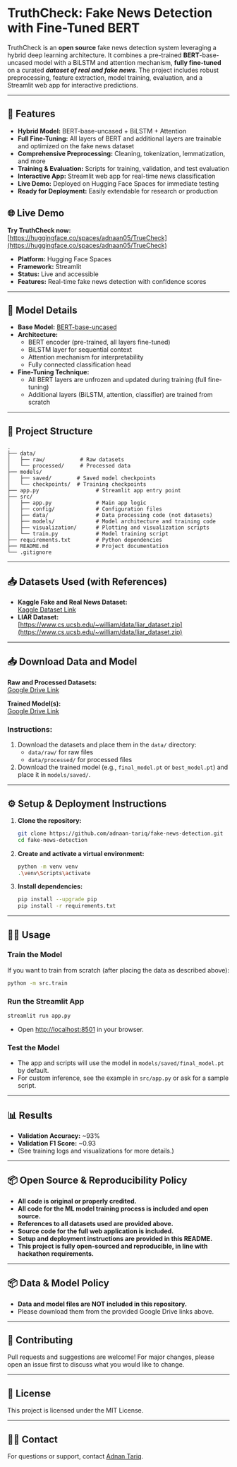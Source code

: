 # TruthCheck: Fake News Detection with Fine-Tuned BERT

TruthCheck is an **open source** fake news detection system leveraging a hybrid deep learning architecture. It combines a pre-trained **BERT**-base-uncased model with a BiLSTM and attention mechanism, **fully fine-tuned** on a curated **_dataset of real and fake news_**. The project includes robust preprocessing, feature extraction, model training, evaluation, and a Streamlit web app for interactive predictions.

---

## 🚀 Features
- **Hybrid Model:** BERT-base-uncased + BiLSTM + Attention
- **Full Fine-Tuning:** All layers of BERT and additional layers are trainable and optimized on the fake news dataset
- **Comprehensive Preprocessing:** Cleaning, tokenization, lemmatization, and more
- **Training & Evaluation:** Scripts for training, validation, and test evaluation
- **Interactive App:** Streamlit web app for real-time news classification
- **Live Demo:** Deployed on Hugging Face Spaces for immediate testing
- **Ready for Deployment:** Easily extendable for research or production

## 🌐 Live Demo

**Try TruthCheck now:** [https://huggingface.co/spaces/adnaan05/TrueCheck](https://huggingface.co/spaces/adnaan05/TrueCheck)

- **Platform:** Hugging Face Spaces
- **Framework:** Streamlit
- **Status:** Live and accessible
- **Features:** Real-time fake news detection with confidence scores


---

## 🧠 Model Details
- **Base Model:** [BERT-base-uncased](https://huggingface.co/bert-base-uncased)
- **Architecture:**
  - BERT encoder (pre-trained, all layers fine-tuned)
  - BiLSTM layer for sequential context
  - Attention mechanism for interpretability
  - Fully connected classification head
- **Fine-Tuning Technique:**
  - All BERT layers are unfrozen and updated during training (full fine-tuning)
  - Additional layers (BiLSTM, attention, classifier) are trained from scratch

---

## 📂 Project Structure
```
.
├── data/
│   ├── raw/           # Raw datasets
│   └── processed/     # Processed data
├── models/
│   ├── saved/        # Saved model checkpoints
│   └── checkpoints/  # Training checkpoints
├── app.py                  # Streamlit app entry point
├── src/
│   ├── app.py              # Main app logic
│   ├── config/             # Configuration files
│   ├── data/               # Data processing code (not datasets)
│   ├── models/             # Model architecture and training code
│   ├── visualization/      # Plotting and visualization scripts
│   └── train.py            # Model training script
├── requirements.txt        # Python dependencies
├── README.md               # Project documentation
└── .gitignore
```

---

## 📥 Datasets Used (with References)

- **Kaggle Fake and Real News Dataset:**  
  [Kaggle Dataset Link](https://www.kaggle.com/datasets/clmentbisaillon/fake-and-real-news-dataset)
- **LIAR Dataset:**  
  [https://www.cs.ucsb.edu/~william/data/liar_dataset.zip](https://www.cs.ucsb.edu/~william/data/liar_dataset.zip)

---

## 📥 Download Data and Model

**Raw and Processed Datasets:**  
[Google Drive Link](https://drive.google.com/drive/folders/1tAhWhhhDes5uCdcnMLmJdFBSGWFFl55M?usp=sharing)

**Trained Model(s):**  
[Google Drive Link](https://drive.google.com/drive/folders/1VEFa0y_vW6AzT5x0fRwmX8shoBhUGd7K?usp=sharing)

### **Instructions:**
1. Download the datasets and place them in the `data/` directory:
    - `data/raw/` for raw files
    - `data/processed/` for processed files
2. Download the trained model (e.g., `final_model.pt` or `best_model.pt`) and place it in `models/saved/`.

---

## ⚙️ Setup & Deployment Instructions

1. **Clone the repository:**
    ```bash
    git clone https://github.com/adnaan-tariq/fake-news-detection.git
    cd fake-news-detection
    ```
2. **Create and activate a virtual environment:**
    ```bash
    python -m venv venv
    .\venv\Scripts\activate
    ```
3. **Install dependencies:**
    ```bash
    pip install --upgrade pip
    pip install -r requirements.txt
    ```

---

## 🏃‍♂️ Usage

### **Train the Model**
If you want to train from scratch (after placing the data as described above):
```bash
python -m src.train
```

### **Run the Streamlit App**
```bash
streamlit run app.py
```
- Open [http://localhost:8501](http://localhost:8501) in your browser.

### **Test the Model**
- The app and scripts will use the model in `models/saved/final_model.pt` by default.
- For custom inference, see the example in `src/app.py` or ask for a sample script.

---

## 📊 Results
- **Validation Accuracy:** ~93%
- **Validation F1 Score:** ~0.93
- (See training logs and visualizations for more details.)

---

## 📦 Open Source & Reproducibility Policy
- **All code is original or properly credited.**
- **All code for the ML model training process is included and open source.**
- **References to all datasets used are provided above.**
- **Source code for the full web application is included.**
- **Setup and deployment instructions are provided in this README.**
- **This project is fully open-sourced and reproducible, in line with hackathon requirements.**

---

## 📦 Data & Model Policy
- **Data and model files are NOT included in this repository.**
- Please download them from the provided Google Drive links above.

---

## 🤝 Contributing
Pull requests and suggestions are welcome! For major changes, please open an issue first to discuss what you would like to change.

---

## 📄 License
This project is licensed under the MIT License.

---

## 🙋‍♂️ Contact
For questions or support, contact [Adnan Tariq](mailto:adnantariq966@gmail.com). 
